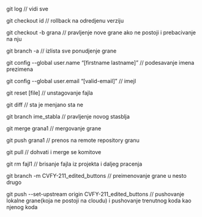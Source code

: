 git log
// vidi sve

git checkout id
// rollback na odredjenu verziju

git checkout -b grana
// pravljenje nove grane ako ne postoji i prebacivanje na nju


git branch -a
// izlista sve ponudjenje grane


git config --global user.name “[firstname lastname]”
// podesavanje imena prezimena

git config --global user.email “[valid-email]”
// imejl


git reset [file]
// unstagovanje fajla

git diff
// sta je menjano sta ne

git branch ime_stabla
// pravljenje novog stasblja

git merge grana1
// mergovanje grane

git push grana1
// prenos na remote repository granu

git pull
// dohvati i merge se komitove

git rm fajl1
// brisanje fajla iz projekta i daljeg pracenja

git branch -m CVFY-211_edited_buttons
// preimenovanje grane u nesto drugo

git push --set-upstream origin CVFY-211_edited_buttons
// pushovanje lokalne grane(koja ne postoji na cloudu) i pushovanje trenutnog koda kao njenog koda